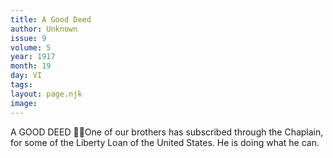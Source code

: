 ```yaml
---
title: A Good Deed
author: Unknown
issue: 9
volume: 5
year: 1917
month: 19
day: VI
tags:
layout: page.njk
image:
---
```

A GOOD DEED One of our brothers has subscribed through the Chaplain, for some of the Liberty Loan of the United States. He is doing what he can. 
